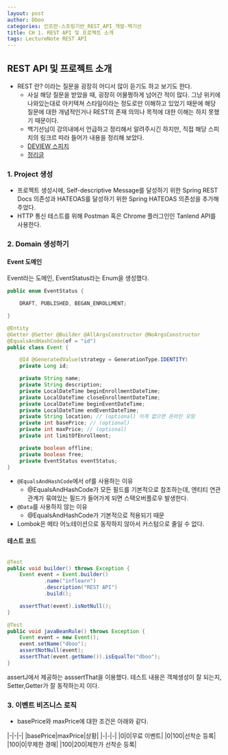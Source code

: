 ```yaml
---
layout: post
author: Dboo
categories: 인프런-스프링기반_REST_API_개발-백기선
title: CH 1. REST API 및 프로젝트 소개
tags: LectureNote REST API
---
```


## REST API 및 프로젝트 소개

- REST 란? 이라는 질문을 굉장히 어디서 많이 듣기도 하고 보기도 한다.
  - 사실 해당 질문을 받았을 때, 굉장히 어물쩡하게 넘어간 적이 많다. 그냥 위키에 나와있는대로 아키텍쳐 스타일이라는 정도로만 이해하고 있었기 때문에
    해당 질문에 대한 개념적인거나 REST의 존재 의의나 목적에 대한 이해는 하지 못했기 때문이다.
  - 백기선님이 강의내에서 언급하고 정리해서 알려주시긴 하지만, 직접 해당 스피치의 링크르 따라 들어가 내용을 정리해 보았다. 
  - [DEVIEW 스피치](https://youtu.be/RP_f5dMoHFc)
  - [정리글](https://dboostudio.github.io/%ED%8A%B9%EA%B0%95%ED%95%84%EA%B8%B0/2022/03/18/seminar_REST_deview.html)


### 1. Project 생성

- 프로젝트 생성시에, Self-descriptive Message를 달성하기 위한 Spring REST Docs 의존성과 HATEOAS를 달성하기 위한 Spring HATEOAS
의존성을 추가해 주었다.
- HTTP 통신 테스트를 위해 Postman 혹은 Chrome 플러그인인 Tanlend API를 사용한다.

### 2. Domain 생성하기


#### Event 도메인

Event라는 도메인, EventStatus라는 Enum을 생성했다.

~~~java
public enum EventStatus {

    DRAFT, PUBLISHED, BEGAN_ENROLLMENT;

}
~~~

~~~java
@Entity
@Getter @Setter @Builder @AllArgsConstructor @NoArgsConstructor
@EqualsAndHashCode(of = "id")
public class Event {

    @Id @GeneratedValue(strategy = GenerationType.IDENTITY)
    private Long id;

    private String name;
    private String description;
    private LocalDateTime beginEnrollmentDateTime;
    private LocalDateTime closeEnrollmentDateTime;
    private LocalDateTime beginEventDateTime;
    private LocalDateTime endEventDateTime;
    private String location; // (optional) 이게 없으면 온라인 모임
    private int basePrice; // (optional)
    private int maxPrice; // (optional)
    private int limitOfEnrollment;

    private boolean offline;
    private boolean free;
    private EventStatus eventStatus;
}

~~~

- `@EqualsAndHashCode`에서 of를 사용하는 이유
  - @EqualsAndHashCode가 모든 필드를 기본적으로 참조하는데, 엔티티 연관관계가 묶여있는 필드가 들어가게 되면 스택오버플로우 발생한다.
- `@Data`를 사용하지 않는 이유
  - @EqualsAndHashCode가 기본적으로 적용되기 때문
- Lombok은 메타 어노테이션으로 동작하지 않아서 커스텀으로 줄일 수 없다.

#### 테스트 코드

~~~java

@Test
public void builder() throws Exception {
    Event event = Event.builder()
            .name("inflearn")
            .description("REST API")
            .build();

    assertThat(event).isNotNull();
}

@Test
public void javaBeanRule() throws Exception {
    Event event = new Event();
    event.setName("dboo");
    assertNotNull(event);
    assertThat(event.getName()).isEqualTo("dboo");
}

~~~

assertJ에서 제공하는 asssertThat을 이용했다. 테스트 내용은 객체생성이 잘 되는지, Setter,Getter가 잘 동작하는지 이다.


### 3. 이벤트 비즈니스 로직

- basePrice와 maxPrice에 대한 조건은 아래와 같다.

|-|-|-|
|basePrice|maxPrice|상황|
|-|-|-|
|0|0|무료 이벤트|
|0|100|선착순 등록|
|100|0|무제한 경매|
|100|200|제한가 선착순 등록|

